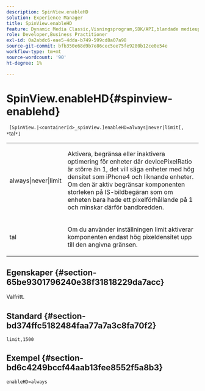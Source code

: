 ```yaml
---
description: SpinView.enableHD
solution: Experience Manager
title: SpinView.enableHD
feature: Dynamic Media Classic,Visningsprogram,SDK/API,blandade medieuppsättningar
role: Developer,Business Practitioner
exl-id: 0a2abdc6-eae5-4dda-b749-599cd8a07a98
source-git-commit: bfb350e68d9b7e86cec5ee75fe9280b12ce0e54e
workflow-type: tm+mt
source-wordcount: '90'
ht-degree: 1%

---
```


# SpinView.enableHD{#spinview-enablehd}

` [SpinView.|<containerId>_spinView.]enableHD=always|never|limit[, *`tal`*]`

<table id="table_8929B59833DE4E1C89FA4BCF07309809"> 
 <tbody> 
  <tr> 
   <td colname="col1"> <p> <span class="codeph"> always|never|limit</span> </p> </td> 
   <td colname="col2"> <p> Aktivera, begränsa eller inaktivera optimering för enheter där <span class="codeph"> devicePixelRatio</span> är större än <span class="codeph"> 1</span>, det vill säga enheter med hög densitet som iPhone4 och liknande enheter. Om den är aktiv begränsar komponenten storleken på IS-bildbegäran som om enheten bara hade ett pixelförhållande på <span class="codeph"> 1</span> och minskar därför bandbredden. </p> </td> 
  </tr> 
  <tr> 
   <td colname="col1"> <p> <span class="codeph"><span class="varname"> tal</span></span> </p> </td> 
   <td colname="col2"> <p> Om du använder inställningen <span class="codeph"> limit</span> aktiverar komponenten endast hög pixeldensitet upp till den angivna gränsen. </p> </td> 
  </tr> 
 </tbody> 
</table>

## Egenskaper {#section-65be9301796240e38f31818229da7acc}

Valfritt.

## Standard {#section-bd374ffc5182484faa77a7a3c8fa70f2}

`limit,1500`

## Exempel {#section-bd6c4249bccf44aab13fee8552f5a8b3}

`enableHD=always`
